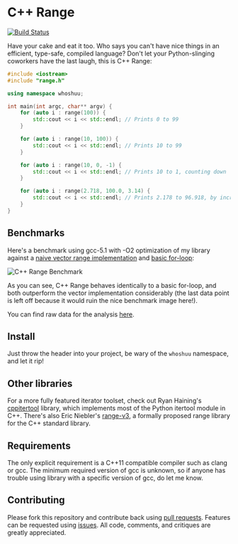 # C++ Range

[![Build Status](https://travis-ci.org/whoshuu/cpp_range.svg?branch=master)](https://travis-ci.org/whoshuu/cpp_range)

Have your cake and eat it too. Who says you can't have nice things in an efficient, type-safe, compiled language? Don't let your Python-slinging coworkers have the last laugh, this is C++ Range:

```c++
#include <iostream>
#include "range.h"

using namespace whoshuu;

int main(int argc, char** argv) {
    for (auto i : range(100)) {
        std::cout << i << std::endl; // Prints 0 to 99
    }

    for (auto i : range(10, 100)) {
        std::cout << i << std::endl; // Prints 10 to 99
    }

    for (auto i : range(10, 0, -1) {
        std::cout << i << std::endl; // Prints 10 to 1, counting down
    }

    for (auto i : range(2.718, 100.0, 3.14) {
        std::cout << i << std::endl; // Prints 2.178 to 96.918, by increments of π, yum!
    }
}
```

## Benchmarks

Here's a benchmark using gcc-5.1 with -O2 optimization of my library against a [naive vector range implementation](https://gist.github.com/whoshuu/246b10cdd7341895453f) and [basic for-loop](https://gist.github.com/whoshuu/6eea496a891ef03a5b9e):

![C++ Range Benchmark](https://raw.githubusercontent.com/whoshuu/cpp_range/master/benchmark/benchmark.png)

As you can see, C++ Range behaves identically to a basic for-loop, and both outperform the vector implementation considerably (the last data point is left off because it would ruin the nice benchmark image here!).

You can find raw data for the analysis [here](https://github.com/whoshuu/cpp_range/blob/master/benchmark/benchmark.csv).

## Install

Just throw the header into your project, be wary of the `whoshuu` namespace, and let it rip!

## Other libraries

For a more fully featured iterator toolset, check out Ryan Haining's [cppitertool](https://github.com/ryanhaining/cppitertools) library, which implements most of the Python itertool module in C++. There's also Eric Niebler's [range-v3](https://github.com/ericniebler/range-v3), a formally proposed range library for the C++ standard library.

## Requirements

The only explicit requirement is a C++11 compatible compiler such as clang or gcc. The minimum required version of gcc is unknown, so if anyone has trouble using library with a specific version of gcc, do let me know.

## Contributing

Please fork this repository and contribute back using [pull requests](https://github.com/whoshuu/cpp_range/pulls). Features can be requested using [issues](https://github.com/whoshuu/cpp_range/issues). All code, comments, and critiques are greatly appreciated.

